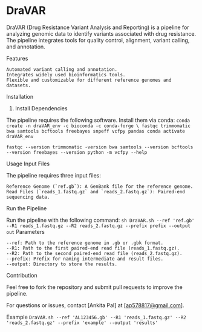 # DraVAR
DraVAR (Drug Resistance Variant Analysis and Reporting) is a pipeline for analyzing genomic data to identify variants associated with drug resistance. The pipeline integrates tools for quality control, alignment, variant calling, and annotation.

Features

    Automated variant calling and annotation.
    Integrates widely used bioinformatics tools.
    Flexible and customizable for different reference genomes and datasets.

Installation
1. Install Dependencies

The pipeline requires the following software. Install them via conda:
`conda create -n draVAR_env -c bioconda -c conda-forge \
    fastqc trimmomatic bwa samtools bcftools freebayes snpeff vcfpy pandas
conda activate draVAR_env`

`fastqc --version
trimmomatic -version
bwa
samtools --version
bcftools --version
freebayes --version
python -m vcfpy --help`

Usage
Input Files

The pipeline requires three input files:

    Reference Genome (`ref.gb`): A GenBank file for the reference genome.
    Read Files (`reads_1.fastq.gz` and `reads_2.fastq.gz`): Paired-end sequencing data.

Run the Pipeline

Run the pipeline with the following command:
`sh DraVAR.sh --ref 'ref.gb' --R1 reads_1.fastq.gz --R2 reads_2.fastq.gz --prefix prefix --output out`
Parameters

    --ref: Path to the reference genome in .gb or .gbk format.
    --R1: Path to the first paired-end read file (reads_1.fastq.gz).
    --R2: Path to the second paired-end read file (reads_2.fastq.gz).
    --prefix: Prefix for naming intermediate and result files.
    --output: Directory to store the results.
Contribution

Feel free to fork the repository and submit pull requests to improve the pipeline.

For questions or issues, contact [Ankita Pal] at [ap578817@gmail.com].

Example
`DraVAR.sh --ref 'AL123456.gb' --R1 'reads_1.fastq.gz' --R2 'reads_2.fastq.gz' --prefix 'example' --output 'results'`

    

